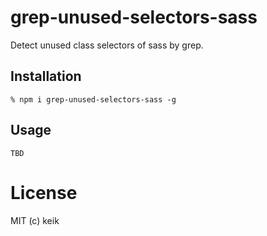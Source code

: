 # grep-unused-selectors-sass

Detect unused class selectors of sass by grep.


## Installation

```
% npm i grep-unused-selectors-sass -g
```

## Usage

```
TBD
```

# License

MIT (c) keik
